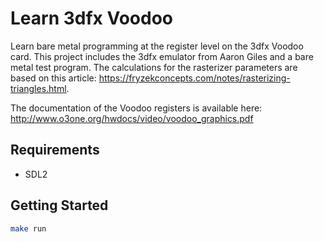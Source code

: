 # Learn 3dfx Voodoo

Learn bare metal programming at the register level on the 3dfx Voodoo card. This project includes the 3dfx
emulator from Aaron Giles and a bare metal test program.  The calculations for the rasterizer parameters
are based on this article: https://fryzekconcepts.com/notes/rasterizing-triangles.html.

The documentation of the Voodoo registers is available here: http://www.o3one.org/hwdocs/video/voodoo_graphics.pdf

## Requirements
- SDL2

## Getting Started

```bash
make run
```

